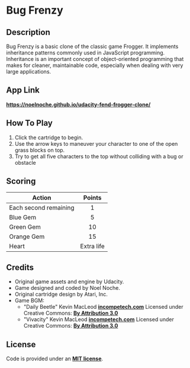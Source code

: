 Bug Frenzy
===


Description
---
Bug Frenzy is a basic clone of the classic game Frogger. It implements inheritance patterns commonly used in JavaScript programming. Inheritance is an important concept of object-oriented programming that makes for cleaner, maintainable code, especially when dealing with very large applications.


App Link
---
**<https://noelnoche.github.io/udacity-fend-frogger-clone/>**


How To Play
---
1. Click the cartridge to begin.
2. Use the arrow keys to maneuver your character to one of the open grass blocks on top.
3. Try to get all five characters to the top without colliding with a bug or obstacle


Scoring
---

| Action                        | Points |
|-------------------------------|:------:|
| Each second remaining                |    1   |
| Blue Gem           |   5   |
| Green Gem |   10   |
| Orange Gem |   15   |
| Heart |   Extra life  |


Credits
---
+ Original game assets and engine by Udacity.
+ Game designed and coded by Noel Noche.
+ Original cartridge design by Atari, Inc.
+ Game BGM:
	- "Daily Beetle" Kevin MacLeod **[incompetech.com](incompetech.com)**
	Licensed under Creative Commons: **[By Attribution 3.0](http://creativecommons.org/licenses/by/3.0/)**
	- "Vivacity" Kevin MacLeod **[incompetech.com](incompetech.com)**
	Licensed under Creative Commons: **[By Attribution 3.0](http://creativecommons.org/licenses/by/3.0/)**


License
---
Code is provided under an **[MIT license](https://github.com/noelnoche/udacity-fend-frogger-clone/blob/gh-pages/LICENSE.md)**.
